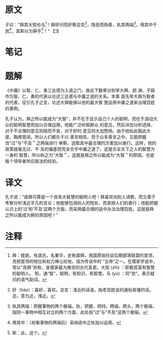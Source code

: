 # 原文
子曰：“舜其大知也与[^1]！舜好问而好察迩言[^2]，隐恶而扬善，执其两端[^3]，用其中于民[^4]，其斯以为舜乎[^5]！”
【注
# 笔记

# 题解
《中庸》以智、仁、勇三达德为入道之门，故此下数章分别举大舜、颜 渊、子路作为智、仁、勇的代表以论述三达德与中庸之道的关系。本章 首先举大舜为智者的代表，征引孔子之言，论述大舜能够以他的最大智 慧运用中庸之道来治理百姓的事例。

孔子认为，舜之所以能成为“大智“，并不在于显示自己个人的聪明，而在于调动大众的聪明智慧而加以合理运用。他能广泛听取群众 的意见，然后详加分析选择，对于不合理的意见则隐而不宣，对于好的 意见则大加赞扬。由于他如此豁达大度，胸襟宽阔，所以人们都乐于以 善言相告。而于众多善言之中，又能把握住“过“与“不及＂之两端进行 审察，选取其中最合理的方案加以施行。这样，他的政策就毫无过、不 及的偏差而完全合乎中庸之道了。这是合全天下之人的智慧为一身的 智慧，所以称之为“大智＂。这就是舜之所以能成为“大智＂的原因，也是 每个领导者所应取法的经验。
# 译文
孔子说：“虞舜可算是一个具有大智慧的聪明人吧！舜喜欢向别人请教，而又善于考察分析浅近平凡的言论；他能够包涵别人的短处，而宣扬人们的善行；他能把握认识上的‘过’和‘不及’这两个方面，而采用最合理的适中办法治理百姓。这就是舜之所以能成为舜的原因吧！”
# 注释

[^1]: 舜：姓姚，有虞氏，名重华，史称虞舜，我国原始社会后期部落联盟的首领，尧把首领的地位和权力禅让给他，成为传说中的 “五帝”之一。在儒家学说中，常以“尧舜”并称，是儒家最为推崇的古代圣君。大知 (zhì) ：即极其富有智慧的聪明人。 知，通“智“，聪明，有知识，有智慧。与 (yú) ：同“欤“，表示疑 问的语气助词。
[^2]: 好（hào）：喜好，喜欢。迩言：浅近的话语，指老百姓说的通俗易懂的话。迩，意为近，浅近。
[^3]: 执其两端：把握事物的两个极端。执，把握，把持。两端，两头，两个极端，指同一事物中相互对立的两个方面，此处指“过”与“不及”这两个极端。
[^4]: 用其中：（权衡事物的两端后）采纳适中之处加以运用。
[^5]: 斯：此，这个。